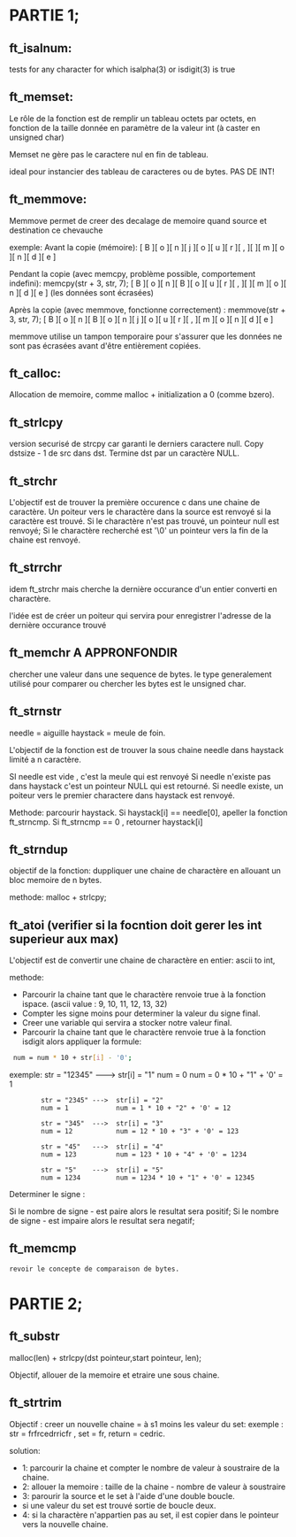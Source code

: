 # PARTIE 1;

## ft_isalnum:
tests for any character for which isalpha(3) or isdigit(3) is true

## ft_memset:

Le rôle de la fonction est de remplir un tableau octets par octets, en fonction de la taille donnée en paramètre de la valeur int (à caster en unsigned char)

Memset ne gère pas le caractere nul en fin de tableau.

ideal pour instancier des tableau de caracteres ou de bytes.
PAS DE INT!


## ft_memmove:

Memmove permet de creer des decalage de memoire quand source et destination ce chevauche

exemple:
Avant la copie (mémoire):
[ B ][ o ][ n ][ j ][ o ][ u ][ r ][ , ][   ][ m ][ o ][ n ][ d ][ e ]

Pendant la copie (avec memcpy, problème possible, comportement indefini): memcpy(str + 3, str, 7);
[ B ][ o ][ n ][ B ][ o ][ u ][ r ][ , ][   ][ m ][ o ][ n ][ d ][ e ] (les données sont écrasées)

Après la copie (avec memmove, fonctionne correctement) : memmove(str + 3, str, 7);
[ B ][ o ][ n ][ B ][ o ][ n ][ j ][ o ][ u ][ r ][ , ][ m ][ o ][ n ][ d ][ e ]

memmove utilise un tampon temporaire pour s'assurer que les données ne sont pas écrasées avant d'être entièrement copiées.

## ft_calloc:

Allocation de memoire, comme malloc  + initialization a 0 (comme bzero).

## ft_strlcpy

version securisé de strcpy car garanti le derniers caractere null.
Copy dstsize - 1 de src dans dst.
Termine dst par un caractère NULL.

## ft_strchr

L'objectif est de trouver la première occurence c dans une chaine de caractère.
Un poiteur vers le charactère dans la source est renvoyé si la caractère est trouvé.
Si le charactère n'est pas trouvé, un pointeur null est renvoyé;
Si le charactère recherché est '\0' un pointeur vers la fin de la chaine est renvoyé.

## ft_strrchr

idem ft_strchr mais cherche la dernière occurance d'un entier converti en charactère.

l'idée est de créer un poiteur qui servira pour enregistrer l'adresse de la dernière occurance trouvé

## ft_memchr A APPRONFONDIR

chercher une valeur dans une sequence de bytes. le type generalement utilisé pour comparer ou chercher les bytes est le unsigned char.

## ft_strnstr

needle = aiguille
haystack = meule de foin.

L'objectif de la fonction est de trouver la sous chaine needle dans haystack limité a n caractère.

SI needle est vide , c'est la meule qui est renvoyé
Si needle n'existe pas dans haystack c'est un pointeur NULL qui est retourné.
Si needle existe, un poiteur vers le premier charactere dans haystack est renvoyé.

Methode: parcourir haystack. Si haystack[i] == needle[0], apeller la fonction ft_strncmp. Si ft_strncmp == 0 , retourner haystack[i]

## ft_strndup
objectif de la fonction: duppliquer une chaine de charactère en allouant un bloc memoire de n bytes.

methode: malloc + strlcpy;

## ft_atoi (verifier si la focntion doit gerer les int superieur aux max)

L'objectif est de convertir une chaine de charactère en entier: ascii to int,

methode:

* Parcourir la chaine tant que le charactère renvoie true à la fonction ispace. (ascii value : 9, 10, 11, 12, 13, 32)
* Compter les signe moins pour determiner la valeur du signe final.
* Creer une variable qui servira a stocker notre valeur final.
* Parcourir la chaine tant que le charactère renvoie true à la fonction isdigit alors appliquer la formule:

```bash
 num = num * 10 + str[i] - '0';
```

exemple:    str = "12345" --->  str[i] = "1"
            num = 0             num = 0 * 10 + "1" + '0' = 1

            str = "2345" --->  str[i] = "2"
            num = 1            num = 1 * 10 + "2" + '0' = 12

            str = "345"  --->  str[i] = "3"
            num = 12           num = 12 * 10 + "3" + '0' = 123

            str = "45"   --->  str[i] = "4"
            num = 123          num = 123 * 10 + "4" + '0' = 1234

            str = "5"    --->  str[i] = "5"
            num = 1234         num = 1234 * 10 + "1" + '0' = 12345

Determiner le signe :

Si le nombre de signe - est paire alors le resultat sera positif;
Si le nombre de signe - est impaire alors le resultat sera negatif;

## ft_memcmp
    revoir le concepte de comparaison de bytes.

# PARTIE 2;

## ft_substr
malloc(len) + strlcpy(dst pointeur,start pointeur, len);

Objectif, allouer de la memoire et etraire une sous chaine.

## ft_strtrim

Objectif : creer un nouvelle chaine = à s1 moins les valeur du set:
exemple : str = frfrcedrricfr , set = fr, return = cedric.

solution: 
* 1: parcourir la chaine et compter le nombre de valeur à soustraire de la chaine.
* 2: allouer la memoire : taille de la chaine - nombre de valeur à soustraire
* 3: parourir la source et le set à l'aide d'une double boucle.
* si une valeur du set est trouvé sortie de boucle deux.
* 4: si la charactère n'appartien pas au set, il est copier dans le pointeur vers la nouvelle chaine. 
